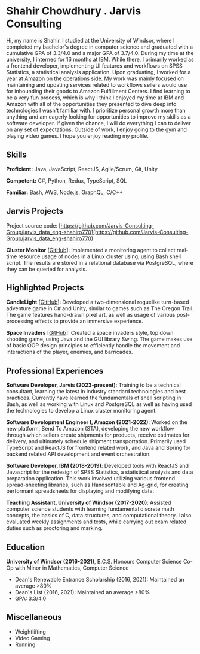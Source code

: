 # Shahir Chowdhury . Jarvis Consulting

Hi, my name is Shahir. I studied at the University of Windsor, where I completed my bachelor's degree in computer science and graduated with a cumulative GPA of 3.3/4.0 and a major GPA of 3.7/4.0. During my time at the university, I interned for 16 months at IBM. While there, I primarily worked as a frontend developer, implementing UI features and workflows on SPSS Statistics, a statistical analysis application. Upon graduating, I worked for a year at Amazon on the operations side. My work was mainly focused on maintaining and updating services related to workflows sellers would use for inbounding their goods to Amazon Fulfillment Centers. I find learning to be a very fun process, which is why I think I enjoyed my time at IBM and Amazon with all of the opportunities they presented to dive deep into technologies I wasn't familiar with. I prioritize personal growth more than anything and am eagerly looking for opportunities to improve my skills as a software developer. If given the chance, I will do everything I can to deliver on any set of expectations. Outside of work, I enjoy going to the gym and playing video games. I hope you enjoy reading my profile.

## Skills

**Proficient:** Java, JavaScript, ReactJS, Agile/Scrum, Git, Unity

**Competent:** C#, Python, Redux, TypeScript, SQL

**Familiar:** Bash, AWS, Node.js, GraphQL, C/C++

## Jarvis Projects

Project source code: [https://github.com/Jarvis-Consulting-Group/jarvis_data_eng-shahiro770](https://github.com/Jarvis-Consulting-Group/jarvis_data_eng-shahiro770)


**Cluster Monitor** [[GitHub](https://github.com/Jarvis-Consulting-Group/jarvis_data_eng-shahiro770/tree/master/linux_sql)]: Implemented a monitoring agent to collect real-time resource usage of nodes in a Linux cluster using, using Bash shell script. The results are stored in a relational database via PostgreSQL, where they can be queried for analysis.


## Highlighted Projects
**CandleLight** [[GitHub](https://github.com/shahiro770/CandleLight)]: Developed a two-dimensional roguelike turn-based adventure game in C# and Unity, similar to games such as The Oregon Trail. The game features hand-drawn pixel art, as well as usage of various post-processing effects to provide an immersive experience.

**Space Invaders** [[GitHub](https://github.com/shahiro770/space-invaders)]: Created a space invaders style, top down shooting game, using Java and the GUI library Swing. The game makes use of basic OOP design principles to efficiently handle the movement and interactions of the player, enemies, and barricades.


## Professional Experiences

**Software Developer, Jarvis (2023-present)**: Training to be a technical consultant, learning the latest in industry standard technologies and best practices. Currently have learned the fundamentals of shell scripting in Bash, as well as working with Linux and PostgreSQL as well as having used the technologies to develop a Linux cluster monitoring agent.

**Software Development Engineer I, Amazon (2021-2022)**: Worked on the new platform, Send To Amazon (STA), developing the new workflow through which sellers create shipments for products, receive estimates for delivery, and ultimately schedule shipment transportation. Primarily used TypeScript and ReactJS for frontend related work, and Java and Spring for backend related API development and event orchestration.

**Software Developer, IBM (2018-2019)**: Developed tools with ReactJS and Javascript for the redesign of SPSS Statistics, a statistical analysis and data preparation application. This work involved utilizing various frontend spread-sheeting libraries, such as Handsontable and Ag-grid, for creating performant spreadsheets for displaying and modifying data.

**Teaching Assistant, University of Windsor (2017-2020)**: Assisted computer science students with learning fundamental discrete math concepts, the basics of C, data structures, and computational theory. I also evaluated weekly assignments and tests, while carrying out exam related duties such as proctoring and marking.


## Education
**University of Windsor (2016-2021)**, B.C.S. Honours Computer Science Co-Op with Minor in Mathematics, Computer Science
- Dean's Renewable Entrance Scholarship (2016, 2021): Maintained an average >80% 
- Dean's List (2016, 2021): Maintained an average >80% 
- GPA: 3.3/4.0


## Miscellaneous
- Weightlifting
- Video Gaming
- Running
